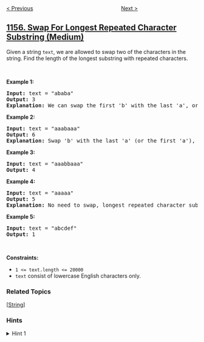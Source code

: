 <!--|This file generated by command(leetcode description); DO NOT EDIT.    |-->
<!--+----------------------------------------------------------------------+-->
<!--|@author    openset <openset.wang@gmail.com>                           |-->
<!--|@link      https://github.com/openset                                 |-->
<!--|@home      https://github.com/tonymontaro/leetcode-hints                        |-->
<!--+----------------------------------------------------------------------+-->

[< Previous](https://github.com/tonymontaro/leetcode-hints/tree/master/problems/number-of-dice-rolls-with-target-sum "Number of Dice Rolls With Target Sum")
　　　　　　　　　　　　　　　　
[Next >](https://github.com/tonymontaro/leetcode-hints/tree/master/problems/online-majority-element-in-subarray "Online Majority Element In Subarray")

## [1156. Swap For Longest Repeated Character Substring (Medium)](https://leetcode.com/problems/swap-for-longest-repeated-character-substring "单字符重复子串的最大长度")

<p>Given a string <code>text</code>, we are allowed to swap two of the characters in the string. Find the length of the longest substring with repeated characters.</p>

<p>&nbsp;</p>
<p><strong>Example 1:</strong></p>

<pre>
<strong>Input:</strong> text = &quot;ababa&quot;
<strong>Output:</strong> 3
<strong>Explanation:</strong> We can swap the first &#39;b&#39; with the last &#39;a&#39;, or the last &#39;b&#39; with the first &#39;a&#39;. Then, the longest repeated character substring is &quot;aaa&quot;, which its length is 3.
</pre>

<p><strong>Example 2:</strong></p>

<pre>
<strong>Input:</strong> text = &quot;aaabaaa&quot;
<strong>Output:</strong> 6
<strong>Explanation:</strong> Swap &#39;b&#39; with the last &#39;a&#39; (or the first &#39;a&#39;), and we get longest repeated character substring &quot;aaaaaa&quot;, which its length is 6.
</pre>

<p><strong>Example 3:</strong></p>

<pre>
<strong>Input:</strong> text = &quot;aaabbaaa&quot;
<strong>Output:</strong> 4
</pre>

<p><strong>Example 4:</strong></p>

<pre>
<strong>Input:</strong> text = &quot;aaaaa&quot;
<strong>Output:</strong> 5
<strong>Explanation:</strong> No need to swap, longest repeated character substring is &quot;aaaaa&quot;, length is 5.
</pre>

<p><strong>Example 5:</strong></p>

<pre>
<strong>Input:</strong> text = &quot;abcdef&quot;
<strong>Output:</strong> 1
</pre>

<p>&nbsp;</p>
<p><strong>Constraints:</strong></p>

<ul>
	<li><code>1 &lt;= text.length &lt;= 20000</code></li>
	<li><code>text</code> consist of lowercase English characters only.</li>
</ul>

### Related Topics
  [[String](https://github.com/tonymontaro/leetcode-hints/tree/master/tag/string/README.md)]

### Hints
<details>
<summary>Hint 1</summary>
There are two cases:  a block of characters, or two blocks of characters between one different character. 
 By keeping a run-length encoded version of the string, we can easily check these cases.
</details>
